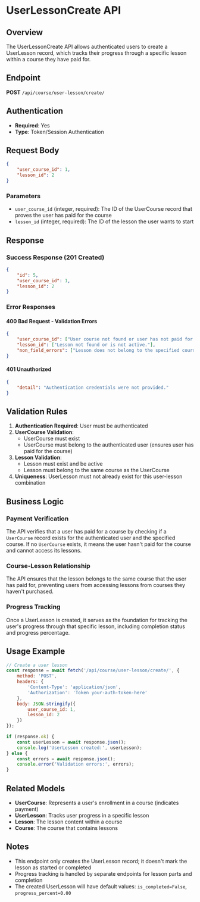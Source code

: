 # UserLessonCreate API

## Overview
The UserLessonCreate API allows authenticated users to create a UserLesson record, which tracks their progress through a specific lesson within a course they have paid for.

## Endpoint
**POST** `/api/course/user-lesson/create/`

## Authentication
- **Required**: Yes
- **Type**: Token/Session Authentication

## Request Body
```json
{
    "user_course_id": 1,
    "lesson_id": 2
}
```

### Parameters
- `user_course_id` (integer, required): The ID of the UserCourse record that proves the user has paid for the course
- `lesson_id` (integer, required): The ID of the lesson the user wants to start

## Response

### Success Response (201 Created)
```json
{
    "id": 5,
    "user_course_id": 1,
    "lesson_id": 2
}
```

### Error Responses

#### 400 Bad Request - Validation Errors
```json
{
    "user_course_id": ["User course not found or user has not paid for this course."],
    "lesson_id": ["Lesson not found or is not active."],
    "non_field_errors": ["Lesson does not belong to the specified course."]
}
```

#### 401 Unauthorized
```json
{
    "detail": "Authentication credentials were not provided."
}
```

## Validation Rules

1. **Authentication Required**: User must be authenticated
2. **UserCourse Validation**: 
   - UserCourse must exist
   - UserCourse must belong to the authenticated user (ensures user has paid for the course)
3. **Lesson Validation**:
   - Lesson must exist and be active
   - Lesson must belong to the same course as the UserCourse
4. **Uniqueness**: UserLesson must not already exist for this user-lesson combination

## Business Logic

### Payment Verification
The API verifies that a user has paid for a course by checking if a `UserCourse` record exists for the authenticated user and the specified course. If no `UserCourse` exists, it means the user hasn't paid for the course and cannot access its lessons.

### Course-Lesson Relationship
The API ensures that the lesson belongs to the same course that the user has paid for, preventing users from accessing lessons from courses they haven't purchased.

### Progress Tracking
Once a UserLesson is created, it serves as the foundation for tracking the user's progress through that specific lesson, including completion status and progress percentage.

## Usage Example

```javascript
// Create a user lesson
const response = await fetch('/api/course/user-lesson/create/', {
    method: 'POST',
    headers: {
        'Content-Type': 'application/json',
        'Authorization': 'Token your-auth-token-here'
    },
    body: JSON.stringify({
        user_course_id: 1,
        lesson_id: 2
    })
});

if (response.ok) {
    const userLesson = await response.json();
    console.log('UserLesson created:', userLesson);
} else {
    const errors = await response.json();
    console.error('Validation errors:', errors);
}
```

## Related Models

- **UserCourse**: Represents a user's enrollment in a course (indicates payment)
- **UserLesson**: Tracks user progress in a specific lesson
- **Lesson**: The lesson content within a course
- **Course**: The course that contains lessons

## Notes

- This endpoint only creates the UserLesson record; it doesn't mark the lesson as started or completed
- Progress tracking is handled by separate endpoints for lesson parts and completion
- The created UserLesson will have default values: `is_completed=False`, `progress_percent=0.00`
